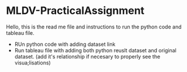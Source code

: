 # MLDV-PracticalAssignment

Hello, this is the read me file and instructions to run the python code and tableau file. 

  -  RUn python code with adding dataset link
  -  Run tableau file with adding both python reuslt dataset and original dataset. (add it's relationship if necesary to properly see the visua;lisations)
